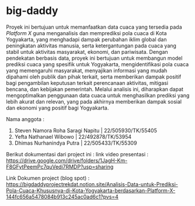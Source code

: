 # big-daddy

Proyek ini bertujuan untuk memanfaatkan data cuaca yang tersedia pada *Platform X* guna menganalisis dan memprediksi pola cuaca di Kota Yogyakarta, yang menghadapi dampak perubahan iklim global dan peningkatan aktivitas manusia, serta ketergantungan pada cuaca yang stabil untuk aktivitas masyarakat, ekonomi, dan pariwisata. Dengan pendekatan berbasis data, proyek ini bertujuan untuk membangun model prediksi cuaca yang spesifik untuk Yogyakarta, mengidentifikasi pola cuaca yang memengaruhi masyarakat, menyajikan informasi yang mudah dipahami oleh publik dan pihak terkait, serta memberikan dampak positif bagi pengambilan keputusan terkait perencanaan aktivitas, mitigasi bencana, dan kebijakan pemerintah. Melalui analisis ini, diharapkan dapat mengoptimalkan penggunaan data cuaca untuk menghasilkan prediksi yang lebih akurat dan relevan, yang pada akhirnya memberikan dampak sosial dan ekonomi yang positif bagi Yogyakarta.

Nama anggota : 
1. Steven Namora Roha Saragi Napitu    | 22/505930/TK/55405
2. Yefta Nathanael Wibowo              | 22/492878/TK/53954
3. Dhimas Nurhanindya Putra            | 22/505433/TK/55309

Berikut dokumentasi dari project ini : 
link video presentasi : https://drive.google.com/drive/folders/1JagH-Km-F8GFytPeemPc7quVedi7RMDP?usp=sharing

Link Dokumen project (blog spot) : https://bigdaddyprojectrekdat.notion.site/Analisis-Data-untuk-Prediksi-Pola-Cuaca-Khususnya-di-Kota-Yogyakarta-berdasarkan-Platform-X-144fc656a5478084b913c245ac0ad6c1?pvs=4
